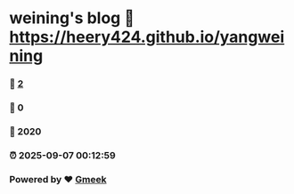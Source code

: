 # weining's blog :link: https://heery424.github.io/yangweining 
### :page_facing_up: [2](https://heery424.github.io/yangweining/tag.html) 
### :speech_balloon: 0 
### :hibiscus: 2020 
### :alarm_clock: 2025-09-07 00:12:59 
### Powered by :heart: [Gmeek](https://github.com/Meekdai/Gmeek)

